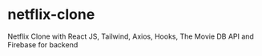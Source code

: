 # netflix-clone
Netflix Clone with React JS, Tailwind, Axios, Hooks, The Movie DB API and Firebase for backend

